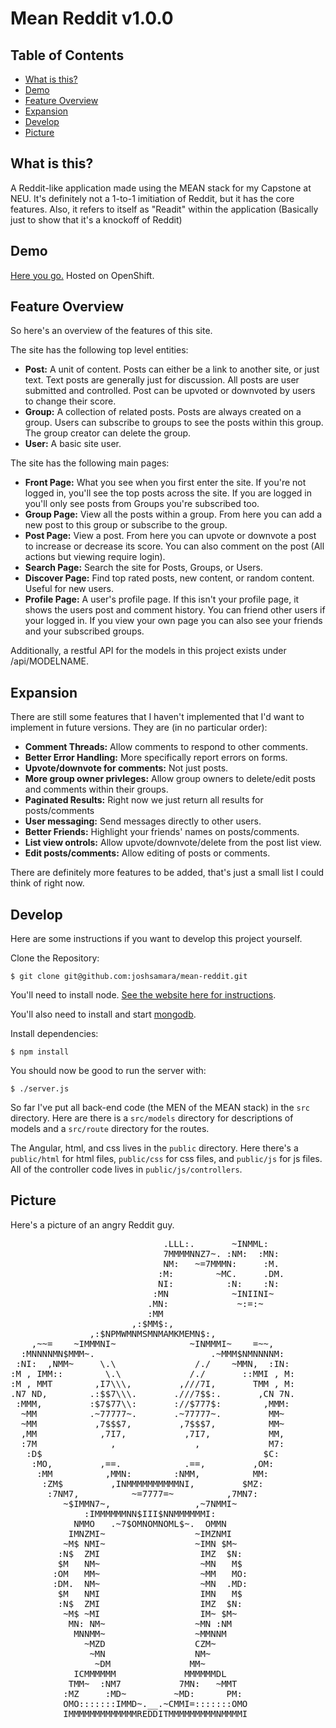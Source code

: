 # Mean Reddit v1.0.0

## Table of Contents
* [What is this?](#what-is-this-)
* [Demo](#demo)
* [Feature Overview](#feature-overview)
* [Expansion](#expansion)
* [Develop](#develop)
* [Picture](#picture)

## What is this?
A Reddit-like application made using the MEAN stack for my Capstone at NEU. It's
definitely not a 1-to-1 imitiation of Reddit, but it has the core features.
Also, it refers to itself as "Readit" within the application (Basically just to
show that it's a knockoff of Reddit)

## Demo
[Here you go.](http://cs4550final-joshsamara.rhcloud.com/) Hosted on OpenShift.

## Feature Overview
So here's an overview of the features of this site.

The site has the following top level entities:

* **Post:** A unit of content. Posts can either be a link to another site, or
  just text. Text posts are generally just for discussion. All posts are user
  submitted and controlled. Post can be upvoted or downvoted by users to change
  their score.
* **Group:**  A collection of related posts. Posts are always created on a
  group. Users can subscribe to groups to see the posts within this group. The
  group creator can delete the group.
* **User:** A basic site user.

The site has the following main pages:

* **Front Page:** What you see when you first enter the site. If you're not
  logged in, you'll see the top posts across the site. If you are logged in
  you'll only see posts from Groups you're subscribed too.
* **Group Page:** View all the posts within a group. From here you can add a new
  post to this group or subscribe to the group.
* **Post Page:** View a post. From here you can upvote or downvote a post to
  increase or decrease its score. You can also comment on the post (All actions
  but viewing require login).
* **Search Page:** Search the site for Posts, Groups, or Users.
* **Discover Page:** Find top rated posts, new content, or random content.
  Useful for new users.
* **Profile Page:** A user's profile page. If this isn't your profile page, it
  shows the users post and comment history. You can friend other users if your
  logged in. If you view your own page you can also see your friends and your
  subscribed groups.

Additionally, a restful API for the models in this project exists under
/api/MODELNAME.

## Expansion
There are still some features that I haven't implemented that I'd want to
implement in future versions. They are (in no particular order):

* **Comment Threads:** Allow comments to respond to other comments.
* **Better Error Handling:** More specifically report errors on forms.
* **Upvote/downvote for comments:** Not just posts.
* **More group owner privleges:** Allow group owners to delete/edit posts and
  comments within their groups.
* **Paginated Results:** Right now we just return all results for posts/comments
* **User messaging:** Send messages directly to other users.
* **Better Friends:** Highlight your friends' names on posts/comments.
* **List view ontrols:** Allow upvote/downvote/delete from the post list view.
* **Edit posts/comments:** Allow editing of posts or comments.

There are definitely more features to be added, that's just a small list I could
think of right now.

## Develop
Here are some instructions if you want to develop this project yourself.

Clone the Repository:

    $ git clone git@github.com:joshsamara/mean-reddit.git

You'll need to install node. [See the website
here for instructions](https://nodejs.org/download/).

You'll also need to install and start [mongodb](http://docs.mongodb.org/).

Install dependencies:

    $ npm install

You should now be good to run the server with:

    $ ./server.js

So far I've put all back-end code (the MEN of the MEAN stack) in the `src`
directory. Here are there is a `src/models` directory for descriptions of models
and a `src/route` directory for the routes.

The Angular, html, and css lives in the `public` directory. Here there's a
`public/html` for html files, `public/css` for css files, and `public/js` for js
files. All of the controller code lives in `public/js/controllers`.


## Picture
Here's a picture of an angry Reddit guy.
<pre>
                             .LLL:.       ~INMML:
                             7MMMMNNZ7~. :NM:  :MN:
                             NM:   ~=7MMMN:     :M.
                            :M:        ~MC.     .DM.
                            NI:          :N:    :N:
                           :MN            ~INIINI~
                          .MN:             ~:=:~
                          :MM
                       ,:$MM$:,
               ,:$NPMWMNMSMNMAMKMEMN$:,
    ,~~=    ~IMMMNI~              ~INMMMI~    =~~,
  :MNNNNMN$MMM~.                      .~MMM$NMNNNNM:
 :NI:  ,NMM~     \.\               /./    ~MMN,  :IN:
:M , IMM::        \.\             /./       ::MMI , M:
:M , MMT        ,I7\\\,         ,///7I,       TMM , M:
.N7 ND,        .:$$7\\\.       .///7$$:.       ,CN 7N.
 :MMM,         :$7$77\\:       ://$777$:        ,MMM:
  ~MM          .~77777~.       .~77777~.         MM~
  ~MM           ,7$$$7,         ,7$$$7,          MM~
  ,MM            ,7I7,           ,7I7,           MM,
  :7M              ,               ,             M7:
   :D$                                          $C:
    :MO,         ,==.            .==,         ,OM:
     :MM          ,MMN:        :NMM,          MM:
      :ZM$         ,INMMMMMMMMMMNI,         $MZ:
       :7NM7,          ~=7777=~          ,7MN7:
          ~$IMMN7~,                ,~7NMMI~
              :IMMMMMMNN$III$NNMMMMMMI:
            NMMO   .~7$OMNOMNOML$~.  OMMN
           IMNZMI~                 ~IMZNMI
          ~M$ NMI~                 ~IMN $M~
         :N$  ZMI                   IMZ  $N:
         $M   NM~                   ~MN   M$
        :OM   MM~                   ~MM   MO:
        :DM.  NM~                   ~MN  .MD:
         $M   NMI                   IMN   M$
         :N$  ZMI                   IMZ  $N:
          ~M$ ~MI                   IM~ $M~
           MN: NM~                 ~MN :NM
            MNNMM~                 ~MMNNM
              ~MZD                 CZM~
               ~MN                 NM~
                ~DM               MM~
            ICMMMMMM             MMMMMMDL
           TMM~  :NM7           7MN:   ~MMT
          :MZ     :MD~         ~MD:      PM:
          OMO:::::::IMMD~.__.~CMMI=:::::::OMO
          IMMMMMMMMMMMMMREDDITMMMMMMMMMNMMMMI
</pre>

